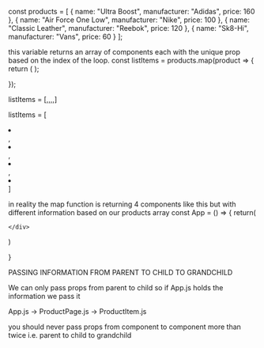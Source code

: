 const products = [
{ name: "Ultra Boost", manufacturer: "Adidas", price: 160 },
{ name: "Air Force One Low", manufacturer: "Nike", price: 100 },
{ name: "Classic Leather", manufacturer: "Reebok", price: 120 },
{ name: "Sk8-Hi", manufacturer: "Vans", price: 60 }
];

this variable returns an array of components each with the unique prop based on the index of the loop.
const listItems = products.map(product => {
return (
<ProductItem
        name={product.name}
        price={product.price}
      />
);

});

listItems = [<ProductItems />,<ProductItems />,<ProductItems />,<ProductItems />,]

listItems = [<li></li>,<li></li>,<li></li>,<li></li>]

in reality the map function is returning 4 components like this but with different information based on our products array
const App = () => {
return(

<div>
<ProductItems />
<ProductItems />
<ProductItems />
<ProductItems />

    </div>

)

}

PASSING INFORMATION FROM PARENT TO CHILD TO GRANDCHILD

We can only pass props from parent to child so if App.js holds the information we pass it

App.js -> ProductPage.js -> ProductItem.js

you should never pass props from component to component more than twice i.e. parent to child to grandchild
